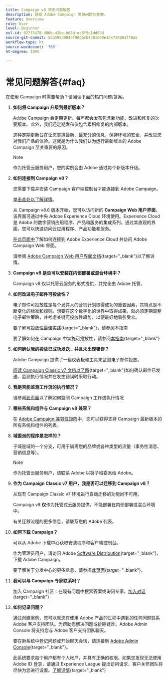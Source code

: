 ```yaml
---
title: Campaign v8 常见问题解答
description: 获取 Adobe Campaign 常见问题的答案。
feature: Overview
role: User
level: Beginner
exl-id: 027f5478-d86b-42be-b63d-ec8f5e1dd83d
source-git-commit: 5ab598d904bf900bcb4c01680e1b4730881ff8a5
workflow-type: ht
source-wordcount: '706'
ht-degree: 100%

---
```


# 常见问题解答{#faq}

在使用 Campaign 时需要帮助？请阅读下面的热门问题/答案。

1. **如何将 Campaign 升级到最新版本？**

   Adobe Campaign 会定期更新。每年都会发布包含新功能、改进和修复的次要版本。此外，我们还定期发布仅包含累积修复的内部版本。

   这种定期更新旨在让您掌握最新、最充分的信息，保持环境的安全，并改进您对我们产品的体验。这就是为什么我们认为运行最新版本的 Adobe Campaign 至关重要的原因。

   >[!NOTE]
   >
   >作为托管云服务用户，您的实例会由 Adobe 通过每个新版本升级。

1. **如何连接到 Campaign v8？**

   您需要下载并安装 Campaign 客户端控制台才能连接到 Adobe Campaign。

   [单击此处以了解详情](connect.md)。

   从 Campaign v8.6 版本开始，您可以访问新的 **Campaign Web 用户界面**，该界面可通过中央 Adobe Experience Cloud 环境使用。Experience Cloud 是 Adobe 的数字营销应用程序、产品和服务的集成系列。通过其直观的界面，您可以快速访问云应用程序、产品功能和服务。

   [在此页面中](campaign-ui.md#ac-web-ui)了解如何连接到 Adobe Experience Cloud 并访问 Adobe Campaign Web 界面。

   请参阅 [Adobe Campaign Web 用户界面文档](https://experienceleague.adobe.com/zh-hans/docs/campaign-web/v8/campaign-web-home){target="_blank"}以了解详情。
1. **Campaign v8 是否可以安装在内部部署或混合环境中？**

   Campaign v8 仅以托管云服务的形式提供，并完全由 Adobe 托管。

1. **如何改进电子邮件可投放性？**

   电子邮件可投放性是每个发件人的营销计划取得成功的重要因素，其特点是不断变化的标准和规则。想要在这个数字化的世界中取得成果，就必须定期调整电子邮件策略，并考虑关键可投放性趋势，以便最好地吸引受众。

   要了解[可投放性最佳实践](https://experienceleague.adobe.com/docs/deliverability-learn/deliverability-best-practice-guide/introduction.html?lang=zh-Hans){target="_blank"}，请参阅本指南

   要了解如何在 Campaign 中实施可投放性，请参阅[本指南](https://experienceleague.adobe.com/docs/deliverability-learn/deliverability-best-practice-guide/additional-resources/general-resources.html?lang=zh-Hans){target="_blank"}

1. **如何确认我的投放已成功发送，并且未出现错误？**

   Adobe Campaign 提供了一组仪表板和工具来监测电子邮件投放。

   [阅读 Campaign Classic v7 文档以了解](https://experienceleague.adobe.com/docs/campaign-classic/using/sending-messages/monitoring-deliveries/about-delivery-monitoring.html?lang=zh-Hans){target="_blank"}如何确认邮件已发送、监测执行情况并在发生错误时采取行动。

1. **我是否能监测工作流的执行情况？**

   请参阅[此页面](https://experienceleague.adobe.com/docs/campaign/automation/workflows/executing-a-workflow/start-a-workflow.html?lang=zh-Hans)以了解如何监测 Campaign 工作流执行情况

1. **哪些系统和组件与 Campaign v8 兼容？**

   在 [Adobe Campaign 兼容性矩阵](compatibility-matrix.md)中，您可以获得支持 Campaign 最新版本的所有系统和组件的列表。

1. **域委派的程序是怎样的？**

   子域是域的一个分支，可用于隔离您的品牌或各种类型的流量（事务性消息、营销信息等）。

   >[!NOTE]
   >
   >作为托管云服务用户，请联系 Adobe 以将子域委派给 Adobe。

1. **作为 Campaign Classic v7 用户，我是否可以迁移到 Campaign v8？**

   从现有 Campaign Classic v7 环境进行自动迁移的功能尚不可用。

   Campaign v8 **仅**&#x200B;作为托管式云服务提供，不能部署在内部部署或混合环境中。

   有关迁移流程的更多信息，请联系您的 Adobe 代表。

1. **如何下载 Campaign？**

   可以从 Adobe 下载中心获取安装程序和客户端控制台。

   作为管理员用户，请访问 Adobe [Software Distribution](https://experience.adobe.com/#/downloads/content/software-distribution/cn/campaign.html){target="_blank"}，下载 Adobe Campaign。

   要了解关于分发中心的更多信息，请参阅[此页面](https://experienceleague.adobe.com/docs/experience-cloud/software-distribution/home.html?lang=zh-Hans){target="_blank"}。

1. **我可以与 Campaign 专家联系吗？**

   加入 Campaign 社区：在现有问题中搜索答案或询问专家。[加入对话](https://experienceleaguecommunities.adobe.com/t5/adobe-campaign-classic/ct-p/adobe-campaign-classic-community){target="_blank"}


1. **如何记录问题？**

   通过创建案例，您可以就您在使用 Adobe 产品的过程中遇到的任何问题联系 Adobe 客户支持团队。为帮助您解决问题或排除疑难，Adobe Admin Console 将支持您与 Adobe 客户支持团队聊天。

   要在新系统中登记问题或开始聊天会话，请连接到 [Adobe Admin Console](https://adminConsole.adobe.com/overview){target="_blank"}。

   此系统要求每个用户都有个人帐户，并具有正确的权限。如果您发现无法使用 Adobe ID 登录，请通过 Experience League 提出访问请求，客户关怀团队将尽快为您进行设置。[了解详情](https://helpx.adobe.com/cn/enterprise/admin-guide.html/enterprise/using/support-for-experience-cloud.ug.html){target="_blank"}
